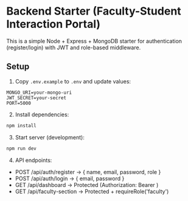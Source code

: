 # Backend Starter (Faculty-Student Interaction Portal)

This is a simple Node + Express + MongoDB starter for authentication (register/login) with JWT and role-based middleware.

## Setup

1. Copy `.env.example` to `.env` and update values:
```
MONGO_URI=your-mongo-uri
JWT_SECRET=your-secret
PORT=5000
```

2. Install dependencies:
```bash
npm install
```

3. Start server (development):
```bash
npm run dev
```

4. API endpoints:
- POST /api/auth/register  -> { name, email, password, role }
- POST /api/auth/login     -> { email, password }
- GET /api/dashboard       -> Protected (Authorization: Bearer <token>)
- GET /api/faculty-section -> Protected + requireRole('faculty')

